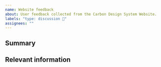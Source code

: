 ```yaml
---
name: Website feedback
about: User feedback collected from the Carbon Design System Website.
labels: "type: discussion 💬"
assignees: ""
---
```


<!--

Thanks in advance for your feedback on the Carbon website!


-->

## Summary

## Relevant information

<!-- Provide as much useful information as you can -->
